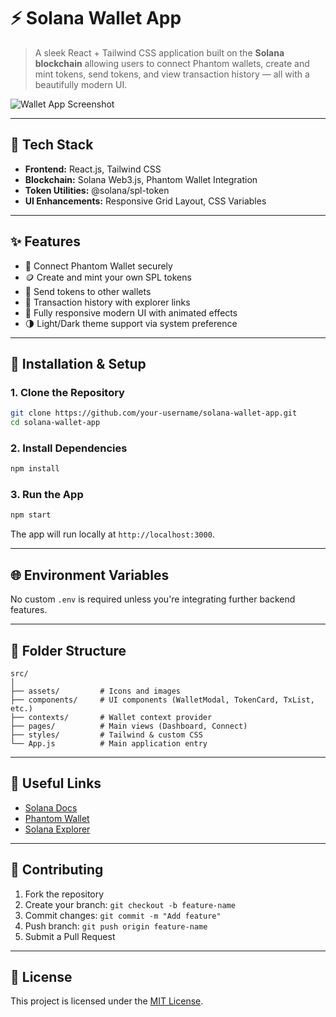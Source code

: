 # ⚡ Solana Wallet App

> A sleek React + Tailwind CSS application built on the **Solana blockchain** allowing users to connect Phantom wallets, create and mint tokens, send tokens, and view transaction history — all with a beautifully modern UI.

![Wallet App Screenshot](https://via.placeholder.com/1000x500?text=Dashboard+UI+Preview)

---

## 🚀 Tech Stack

- **Frontend:** React.js, Tailwind CSS
- **Blockchain:** Solana Web3.js, Phantom Wallet Integration
- **Token Utilities:** @solana/spl-token
- **UI Enhancements:** Responsive Grid Layout, CSS Variables

---

## ✨ Features

- 🔐 Connect Phantom Wallet securely
- 🪙 Create and mint your own SPL tokens
- 💸 Send tokens to other wallets
- 📜 Transaction history with explorer links
- 📱 Fully responsive modern UI with animated effects
- 🌗 Light/Dark theme support via system preference

---

## 🔧 Installation & Setup

### 1. Clone the Repository

```bash
git clone https://github.com/your-username/solana-wallet-app.git
cd solana-wallet-app
```

### 2. Install Dependencies

```bash
npm install
```

### 3. Run the App

```bash
npm start
```

The app will run locally at `http://localhost:3000`.

---

## 🌐 Environment Variables

No custom `.env` is required unless you're integrating further backend features.

---

## 📁 Folder Structure

```
src/
│
├── assets/         # Icons and images
├── components/     # UI components (WalletModal, TokenCard, TxList, etc.)
├── contexts/       # Wallet context provider
├── pages/          # Main views (Dashboard, Connect)
├── styles/         # Tailwind & custom CSS
└── App.js          # Main application entry
```

---

## 🔗 Useful Links

- [Solana Docs](https://docs.solana.com/)
- [Phantom Wallet](https://phantom.app/)
- [Solana Explorer](https://explorer.solana.com/)

---

## 🤝 Contributing

1. Fork the repository  
2. Create your branch: `git checkout -b feature-name`  
3. Commit changes: `git commit -m "Add feature"`  
4. Push branch: `git push origin feature-name`  
5. Submit a Pull Request

---

## 📄 License

This project is licensed under the [MIT License](LICENSE).
